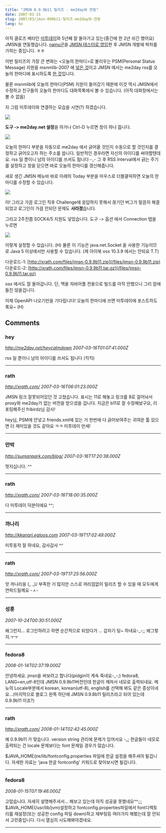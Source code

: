 ```yaml
---
title: "JMSN 0.9.9b11 릴리즈 - me2day와 연동"
date: 2007-03-15
slug: 2007/03/jmsn-099b11-릴리즈-me2day와-연동
lang: ko
---
```


아직 클로즈 베타인 [미투데이](http://me2day.net)와 5년째 잘 돌아가고 있는(중간에 한 2년 쉬긴 했어요) JMSN을 연동했습니다.
[nainu군](http://honeydream.egloos.com/)을 [JMSN 테스터로 영입](http://sourceforge.net/users/ninecow/)한 후 JMSN 개발에 박차를 가하는 중입니다. ㅎㅎ

이번 릴리즈의 가장 큰 변화는 <오늘의 한마디>로 불리우는 PSM(Personal Status Message) 지원을 msnmlib-2007 에 [넣은 것](http://jmsn.cvs.sourceforge.net/jmsn/msnmlib-2007/src/rath/msnm/NotificationProcessor.java?r1=1.2&r2=1.4)이고 JMSN 에서는 me2day rss를 오늘의 한마디에 표시하도록 [한 것](http://jmsn.cvs.sourceforge.net/jmsn/jmsn-2007/src/rath/jmsn/)입니다.

물론 msnmlib에 오늘의 한마디(PSM) 지원이 들어갔기 때문에 이것 역시 JMSN에서 수정하고 친구들의 오늘의 한마디도 대화목록에서 볼 수 있습니다. (아직 대화창에서는 볼 수 없음)

자 그럼 미투데이와 연결하는 모습을 시연(?) 하겠습니다.

![](/img/jmsn_me2day_01.jpg)

**도구 -> me2day.net 설정**을 하거나 Ctrl-D 누르면 창이 하나 뜹니다.

![](/img/jmsn_me2day_02.jpg)

오늘의 한마디 부분을 자동으로 me2day 에서 긁어올 것인지 수동으로 할 것인지를 결정하고
긁어오고자 하는 주소를 씁니다. 일반적인 경우라면 자신의 아이디를 써야할텐데요.
rss 일 뿐이니 남의 아이디를 쓰셔도 됩니다 -_- 
그 후 RSS Interval에서 긁는 주기를 설정하고 창을 닫으면 바로 오늘의 한마디를 갱신해줍니다.

새로 생긴 JMSN 메뉴바 바로 아래의 Today 부분을 마우스로 더블클릭하면 오늘의 한마디를 수정할 수 있습니다.

![](/img/jmsn_me2day_03.jpg)

아! 그리고 가끔 로그인 직후 Challenge에 응답하지 못해서 끊기던 버그가 말끔히 해결되었고 로그인이 가끔 안되던 문제도 **사라졌**습니다.

그리고 2주전쯤 SOCK4/5 지원도 넣었습니다. 도구 -> 옵션 에서 Connection 탭을 누르면

![](/img/jmsn_me2day_04.jpg)

이렇게 설정할 수 있습니다. (H) 물론 이 기능은 java.net.Socket 을 사용한 기능이므로
Java 5 이상에서만 사용할 수 있습니다. (제 아이북 osx 10.3.9 에서는 안되요 T.T)

다운로드-1: [http://xrath.com/files/jmsn-0.9.9b11.zip](/files/jmsn-0.9.9b11.zip)
다운로드-2: [http://xrath.com/files/jmsn-0.9.9b11.tar.gz](/files/jmsn-0.9.9b11.tar.gz)

osx 에서도 잘 돌아갑니다. 단, 맥용 자바어플 전용으로 빌드를 아직 안했으니 그리 맘에 들진 않을겁니다.  

이제 OpenAPI 나오기만을 기다립니다! 오늘의 한마디에 쓰면 미투데이에 포스트하도록요~ (H)

## Comments

### hey
*http://me2day.net/heycalmdown*
*2007-03-16T01:07:41.000Z*

rss 일 뿐이니 남의 아이디를 쓰셔도 됩니다  (킥킥)

---

### rath
*http://xrath.com/*
*2007-03-16T06:01:23.000Z*

JMSN 링크 잘못되어있던 것 고쳤습니다. 표시는 11로 해놓고 링크를 8로 걸어놔서 proxy와 me2day가 없는 버전을 받으셨을 겁니다. 
지금은 b11로 잘 수정해놨구요, 리포팅해주신 fribirdz님 감사!

hey님, PSM에 안넣고 friends.xml에 있는 거 한번에 다 긁어보여주는 귀여운 툴 있으면 더 재미있을 것도 같아요 ㅋㅋ 미투데이 만세!

---

### 만박
*http://sumanpark.com/blog/*
*2007-03-16T17:20:38.000Z*

멋지십니다. ^^

---

### rath
*http://xrath.com/*
*2007-03-16T18:00:35.000Z*

다 미투데이 덕분이에요 ^^;

---

### 까나리
*http://kkanari.egloos.com*
*2007-03-19T17:02:49.000Z*

미투동작 잘 하네요, 감사감사 ^^

---

### rath
*http://xrath.com/*
*2007-03-19T17:25:56.000Z*

앗 까나리옹 (_ _)/ 부족한 거 많지만 스스로 꺼리낌없이 릴리즈 할 수 있을 때 모두에게 연락드릴께요 -ㅅ-

---

### 성훈
*2007-10-24T00:30:51.000Z*

왜그런지... 로그인하려고 하면 순간적으로 되었다가 ... 갑자기 팅~ 하네요-_-;; 왜그렇지.ㅜㅜ

---

### fedora8
*2008-01-14T02:37:19.000Z*

안녕하세요. jmsn을 써보려고 합니다(pidgin이 계속 죽네요-_-;) fedora8, LANG=en,utf-8인데 JMSN 0.9.9b11버전인데 한글이 깨져서 네모로 출력되네요. 메뉴의 Locale부분에서 korean, korean(utf-8), english를 선택해 봐도 같은 증상이네요...(마지막으로 블로그 왼쪽 하단에 JMSN 0.9.8b11 릴리즈라고 되어 있는데 0.9.9b11 이죠?)

---

### rath
*http://xrath.com/*
*2008-01-14T02:42:45.000Z*

예 0.9.9b11 가 맞습니다. version string 관리에 문제가 있어서요 -_;
한글들이 네모로 출력되는 건 locale 문제보다는 font 문제일 경우가 많습니다.

$JAVA_HOME/jre/lib/fontconfig.properties 파일에 한글 설정을 해주셔야 될겁니다. 자세한 자료는 'java 한글 fontconfig' 키워드로 찾아보시면 될겁니다.

---

### fedora8
*2008-01-15T07:19:46.000Z*

고맙습니다. 자세히 설명해주셔서... 해보고 있는데 아직 성공을 못했네요^^;;; $JAVA_HOME(/usr/lib/jvm)설정하고 fontconfig.properties파일에서 font디렉토리를 재설정(또는 성공한 config 파일 down)하고 재부팅등 여러가지 해봤는데 잘 안되서 고민중입니다. 다시 열심히 시도해봐야겠네요.

---

